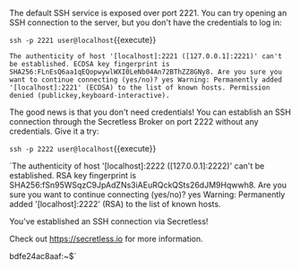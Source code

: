 The default SSH service is exposed over port 2221. You can try opening an SSH connection to the server, but you don't have the credentials to log in:

`ssh -p 2221 user@localhost`{{execute}}

`The authenticity of host '[localhost]:2221 ([127.0.0.1]:2221)' can't be established.
ECDSA key fingerprint is SHA256:FLnEsQ6aa1qEQopwywlWXI0LeNb04An72BThZZ8GNy8.
Are you sure you want to continue connecting (yes/no)? yes
Warning: Permanently added '[localhost]:2221' (ECDSA) to the list of known hosts.
Permission denied (publickey,keyboard-interactive).`


The good news is that you don't need credentials! You can establish an SSH connection through the Secretless Broker on port 2222 without any credentials. Give it a try:

`ssh -p 2222 user@localhost`{{execute}}

`The authenticity of host '[localhost]:2222 ([127.0.0.1]:2222)' can't be established.
RSA key fingerprint is SHA256:fSn95WSqzC9JpAdZNs3iAEuRQckQSts26dJM9Hqwwh8.
Are you sure you want to continue connecting (yes/no)? yes
Warning: Permanently added '[localhost]:2222' (RSA) to the list of known hosts.

You've established an SSH connection via Secretless!

Check out https://secretless.io for more information.

bdfe24ac8aaf:~$`

